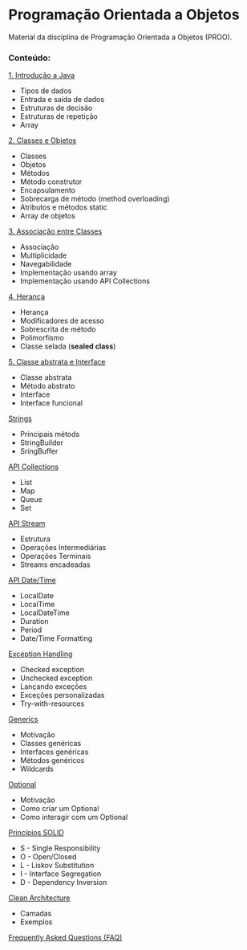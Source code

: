 # Programação Orientada a Objetos 
Material da disciplina de Programação Orientada a Objetos (PROO).

### Conteúdo:
[1. Introdução a Java](https://github.com/pdalbem/POO/tree/main/1.%20Introdu%C3%A7%C3%A3o%20a%20Java)
* Tipos de dados
* Entrada e saída de dados
* Estruturas de decisão
* Estruturas de repetição
* Array

[2. Classes e Objetos](https://github.com/pdalbem/POO/tree/main/2.%20Classes%20e%20Objetos)
* Classes
* Objetos
* Métodos
* Método construtor
* Encapsulamento
* Sobrecarga de método (method overloading)
* Atributos e métodos static
* Array de objetos

[3. Associação entre Classes](https://github.com/pdalbem/POO/tree/main/3.%20Associa%C3%A7%C3%A3o%20entre%20Classes)
* Associação
* Multiplicidade
* Navegabilidade
* Implementação usando array
* Implementação usando API Collections

[4. Herança](https://github.com/pdalbem/POO/tree/main/4.%20Heran%C3%A7a)
* Herança
* Modificadores de acesso
* Sobrescrita de método
* Polimorfismo
* Classe selada (__sealed class__)

[5. Classe abstrata e Interface](https://github.com/pdalbem/POO/tree/main/5.%20Classe%20Abstrata%20e%20Interface)
* Classe abstrata
* Método abstrato
* Interface
* Interface funcional

[Strings](https://github.com/pdalbem/POO/tree/main/Strings)
* Principais métods
* StringBuilder
* SringBuffer

[API Collections](https://github.com/pdalbem/POO/tree/main/Collections)
* List
* Map
* Queue
* Set

[API Stream](https://github.com/pdalbem/POO/tree/main/Stream)
* Estrutura
* Operações Intermediárias
* Operações Terminais
* Streams encadeadas

[API Date/Time](https://github.com/pdalbem/POO/tree/main/DateTime)
* LocalDate
* LocalTime
* LocalDateTime
* Duration
* Period
* Date/Time Formatting

[Exception Handling](https://github.com/pdalbem/POO/tree/main/Exceptions)
* Checked exception
* Unchecked exception
* Lançando exceções
* Exceções personalizadas
* Try-with-resources

[Generics](https://github.com/pdalbem/POO/tree/main/Generics)
* Motivação
* Classes genéricas
* Interfaces genéricas
* Métodos genéricos
* Wildcards

[Optional](https://github.com/pdalbem/POO/tree/main/Optional)
* Motivação
* Como criar um Optional
* Como interagir com um Optional

[Princípios SOLID](https://github.com/pdalbem/POO/tree/main/SOLID)
* S - Single Responsibility
* O - Open/Closed
* L - Liskov Substitution
* I - Interface Segregation
* D - Dependency Inversion

[Clean Architecture](https://github.com/pdalbem/POO/tree/main/Clean%20Architecture)
* Camadas
* Exemplos

[Frequently Asked Questions (FAQ)](FAQ.md)
